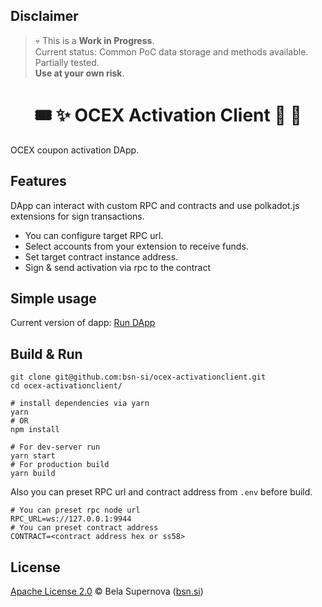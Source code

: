 ## Disclaimer
> 💀 This is a **Work in Progress**.  
> Current status: Common PoC data storage and methods available. Partially tested.   
> **Use at your own risk**.

<h1 align="center">
    🎟️ ✨ OCEX Activation Client 🎁 👛
</h1>

OCEX coupon activation DApp.

## Features
DApp can interact with custom RPC and contracts and use polkadot.js extensions for sign transactions.
- You can configure target RPC url.
- Select accounts from your extension to receive funds.
- Set target contract instance address.
- Sign & send activation via rpc to the contract

## Simple usage
Current version of dapp:
[Run DApp](https://bsn-si.github.io/ocex-activation/) 

## Build & Run
```
git clone git@github.com:bsn-si/ocex-activationclient.git
cd ocex-activationclient/

# install dependencies via yarn
yarn
# OR
npm install

# For dev-server run
yarn start
# For production build
yarn build
```

Also you can preset RPC url and contract address from `.env` before build.  

```
# You can preset rpc node url
RPC_URL=ws://127.0.0.1:9944
# You can preset contract address
CONTRACT=<contract address hex or ss58>
```

## License
[Apache License 2.0](https://github.com/bsn-si/ocex-activation/blob/main/license) © Bela Supernova ([bsn.si](https://bsn.si))

